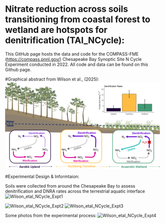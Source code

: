 # Nitrate reduction across soils transitioning from coastal forest to wetland are hotspots for denitrification (TAI_NCycle):

This GitHub page hosts the data and code for the COMPASS-FME (https://compass.pnnl.gov/) Chesapeake Bay Synoptic Site N Cycle Experiment conducted in 2022. All code and data can be found on this Github page. 

#Graphical abstract from Wilson et al., (2025): 
![Wilson_etal_NCycle_Expt5](Graphical_Abstract.png)

#Experimental Design & Informtaion:

Soils were collected from around the Chesapeake Bay to assess denitrification and DNRA rates across the terrestrial aquatic interface 
![Wilson_etal_NCycle_Expt1](https://github.com/wilsonsj100/TAI_NCycle/assets/122289915/0a6eb902-41fb-438a-9def-06b08527832d)

![Wilson_etal_NCycle_Expt2](https://github.com/wilsonsj100/TAI_NCycle/assets/122289915/b5f79fe1-cdfd-4736-923c-1bee47fa4fae)
![Wilson_etal_NCycle_Expt3](https://github.com/wilsonsj100/TAI_NCycle/assets/122289915/661f56f9-d562-4d17-91fe-cb22d02ef5d8)

Some photos from the experimental process: 
![Wilson_etal_NCycle_Expt4](https://github.com/wilsonsj100/TAI_NCycle/assets/122289915/db854a7e-67ce-408a-b225-9147ac9c9526)

